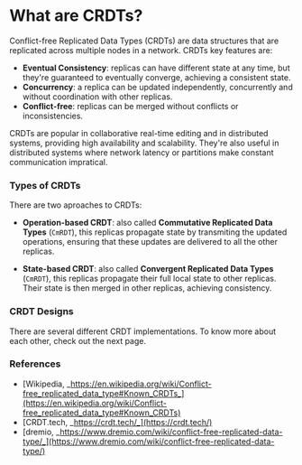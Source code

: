 # What are CRDTs?

Conflict-free Replicated Data Types (CRDTs) are data structures that are replicated across multiple nodes in a network. CRDTs key features are:

- **Eventual Consistency**: replicas can have different state at any time, but they're guaranteed to eventually converge, achieving a consistent state.
- **Concurrency**: a replica can be updated independently, concurrently and without coordination with other replicas.
- **Conflict-free**: replicas can be merged without conflicts or inconsistencies.

CRDTs are popular in collaborative real-time editing and in distributed systems, providing high availability and scalability. They're also useful in distributed systems where network latency or partitions make constant communication impratical.

### Types of CRDTs

There are two aproaches to CRDTs:

- **Operation-based CRDT**: also called **Commutative Replicated Data Types** (`CmRDT`), this replicas propagate state by transmiting the updated operations, ensuring that these updates are delivered to all the other replicas.

- **State-based CRDT**: also called **Convergent Replicated Data Types** (`CmRDT`), this replicas propagate their full local state to other replicas. Their state is then merged in other replicas, achieving consistency.

### CRDT Designs

There are several different CRDT implementations. To know more about each other, check out the next page.

### References

- [Wikipedia, _https://en.wikipedia.org/wiki/Conflict-free_replicated_data_type#Known_CRDTs_](https://en.wikipedia.org/wiki/Conflict-free_replicated_data_type#Known_CRDTs)
- [CRDT.tech, _https://crdt.tech/_](https://crdt.tech/)
- [dremio, _https://www.dremio.com/wiki/conflict-free-replicated-data-type/_](https://www.dremio.com/wiki/conflict-free-replicated-data-type/)
